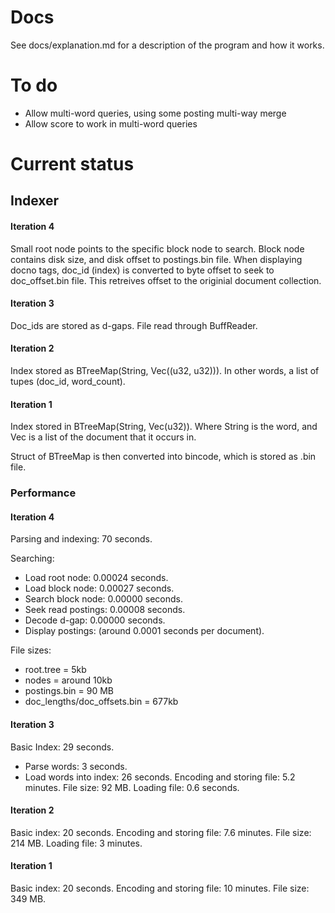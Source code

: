 # Docs

See docs/explanation.md for a description of the program and how it works.

# To do

- Allow multi-word queries, using some posting multi-way merge
- Allow score to work in multi-word queries

# Current status

## Indexer

#### Iteration 4

Small root node points to the specific block node to search. Block node contains disk size, and disk offset to postings.bin file.
When displaying docno tags, doc_id (index) is converted to byte offset to seek to doc_offset.bin file. This retreives offset to the originial document collection.

#### Iteration 3

Doc_ids are stored as d-gaps. File read through BuffReader.

#### Iteration 2

Index stored as BTreeMap(String, Vec((u32, u32))). In other words, a list of tupes (doc_id, word_count).

#### Iteration 1

Index stored in BTreeMap(String, Vec(u32)). Where String is the word, and Vec is a list of the document that it occurs in.

Struct of BTreeMap is then converted into bincode, which is stored as .bin file.

### Performance

#### Iteration 4

Parsing and indexing: 70 seconds.

Searching:

- Load root node: 0.00024 seconds.
- Load block node: 0.00027 seconds.
- Search block node: 0.00000 seconds.
- Seek read postings: 0.00008 seconds.
- Decode d-gap: 0.00000 seconds.
- Display postings: (around 0.0001 seconds per document).

File sizes:

- root.tree = 5kb
- nodes = around 10kb
- postings.bin = 90 MB
- doc_lengths/doc_offsets.bin = 677kb

#### Iteration 3

Basic Index: 29 seconds.

- Parse words: 3 seconds.
- Load words into index: 26 seconds.
  Encoding and storing file: 5.2 minutes.
  File size: 92 MB.
  Loading file: 0.6 seconds.

#### Iteration 2

Basic index: 20 seconds.
Encoding and storing file: 7.6 minutes.
File size: 214 MB.
Loading file: 3 minutes.

#### Iteration 1

Basic index: 20 seconds.
Encoding and storing file: 10 minutes.
File size: 349 MB.
